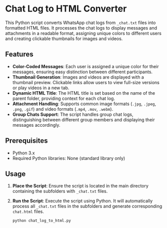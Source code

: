 # Chat Log to HTML Converter

This Python script converts WhatsApp chat logs from `_chat.txt` files into formatted HTML files. It processes the chat logs to display messages and attachments in a readable format, assigning unique colors to different users and creating clickable thumbnails for images and videos.

## Features

- **Color-Coded Messages**: Each user is assigned a unique color for their messages, ensuring easy distinction between different participants.
- **Thumbnail Generation**: Images and videos are displayed with a thumbnail preview. Clickable links allow users to view full-size versions or play videos in a new tab.
- **Dynamic HTML Title**: The HTML title is set based on the name of the parent folder, providing context for each chat log.
- **Attachment Handling**: Supports common image formats (`.jpg`, `.jpeg`, `.png`, `.gif`) and video formats (`.mp4`, `.mov`, `.webm`).
- **Group Chats Support**: The script handles group chat logs, distinguishing between different group members and displaying their messages accordingly.

## Prerequisites

- Python 3.x
- Required Python libraries: None (standard library only)

## Usage

1. **Place the Script**: Ensure the script is located in the main directory containing the subfolders with `_chat.txt` files.
2. **Run the Script**: Execute the script using Python. It will automatically process all `_chat.txt` files in the subfolders and generate corresponding `chat.html` files.
   
   ```bash
   python chat_log_to_html.py
